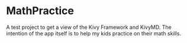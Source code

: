 # MathPractice
A test project to get a view of the Kivy Framework and KivyMD.
The intention of the app itself is to help my kids practice on their math skills.
